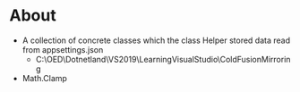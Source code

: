 ﻿# About

- A collection of concrete classes which the class Helper stored data read from appsettings.json
  - C:\OED\Dotnetland\VS2019\LearningVisualStudio\ColdFusionMirroring
- Math.Clamp